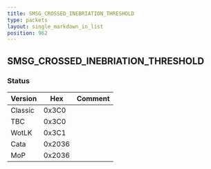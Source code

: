 ```yaml
---
title: SMSG_CROSSED_INEBRIATION_THRESHOLD
type: packets
layout: single_markdown_in_list
position: 962
---
```


## SMSG_CROSSED_INEBRIATION_THRESHOLD

### Status

Version    | Hex        | Comment
---------- | ---------- | ---------- 
Classic    | 0x3C0      | 
TBC        | 0x3C0      | 
WotLK      | 0x3C1      | 
Cata       | 0x2036     | 
MoP        | 0x2036     | 